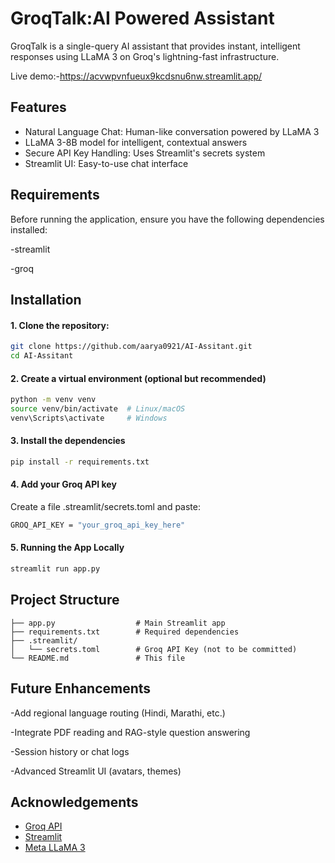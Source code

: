 
# GroqTalk:AI Powered Assistant


GroqTalk is a single-query AI assistant that provides instant, intelligent responses using LLaMA 3 on Groq's lightning-fast infrastructure. 

Live demo:-https://acvwpvnfueux9kcdsnu6nw.streamlit.app/




## Features

-  Natural Language Chat: Human-like conversation powered by LLaMA 3
- LLaMA 3-8B model for intelligent, contextual answers
- Secure API Key Handling: Uses Streamlit's secrets system
- Streamlit UI: Easy-to-use chat interface


## Requirements
Before running the application, ensure you have the following dependencies installed:

-streamlit

-groq
## Installation
#### 1. Clone the repository:
 ```bash
 git clone https://github.com/aarya0921/AI-Assitant.git
 cd AI-Assitant
 ```

#### 2. Create a virtual environment (optional but recommended)
```bash
python -m venv venv
source venv/bin/activate  # Linux/macOS
venv\Scripts\activate     # Windows
```
#### 3. Install the dependencies
```bash
pip install -r requirements.txt
```
#### 4. Add your Groq API key
Create a file .streamlit/secrets.toml and paste:
```bash
GROQ_API_KEY = "your_groq_api_key_here"
```

#### 5. Running the App Locally
```bash
streamlit run app.py
```


## Project Structure
```
├── app.py                  # Main Streamlit app
├── requirements.txt        # Required dependencies
├── .streamlit/
│   └── secrets.toml        # Groq API Key (not to be committed)
└── README.md               # This file
```

## Future Enhancements
-Add regional language routing (Hindi, Marathi, etc.)

-Integrate PDF reading and RAG-style question answering

-Session history or chat logs

 -Advanced Streamlit UI (avatars, themes)
## Acknowledgements

 - [Groq API](https://console.groq.com/home)
 - [ Streamlit](https://streamlit.io/)
 - [ Meta LLaMA 3](https://www.llama.com/)

